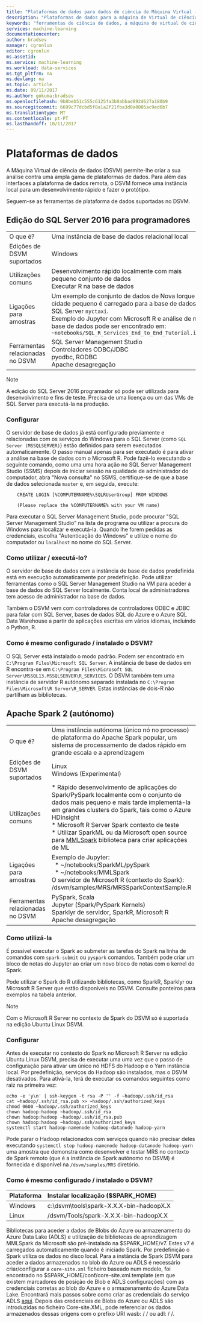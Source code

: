 ```yaml
---
title: "Plataformas de dados para dados de ciência de Máquina Virtual - Azure | Microsoft Docs"
description: "Plataformas de dados para a máquina de Virtual de ciência de dados."
keywords: "ferramentas de ciência de dados, a máquina de virtual de ciência de dados, as ferramentas de ciência de dados, ciência de dados do linux"
services: machine-learning
documentationcenter: 
author: bradsev
manager: cgronlun
editor: cgronlun
ms.assetid: 
ms.service: machine-learning
ms.workload: data-services
ms.tgt_pltfrm: na
ms.devlang: na
ms.topic: article
ms.date: 09/11/2017
ms.author: gokuma;bradsev
ms.openlocfilehash: 9b8beb51c555c6125fa3b0abbad892d627a180b9
ms.sourcegitcommit: 6699c77dcbd5f8a1a2f21fba3d0a0005ac9ed6b7
ms.translationtype: MT
ms.contentlocale: pt-PT
ms.lasthandoff: 10/11/2017
---
```

# <a name="data-platforms"></a>Plataformas de dados

A Máquina Virtual de ciência de dados (DSVM) permite-lhe criar a sua análise contra uma ampla gama de plataformas de dados. Para além das interfaces a plataforma de dados remota, o DSVM fornece uma instância local para um desenvolvimento rápido e fazer o protótipo. 

Seguem-se as ferramentas de plataforma de dados suportadas no DSVM. 

## <a name="sql-server-2016-developer-edition"></a>Edição do SQL Server 2016 para programadores

| | |
| ------------- | ------------- |
| O que é?   | Uma instância de base de dados relacional local      |
| Edições de DSVM suportados      | Windows      |
| Utilizações comuns      | Desenvolvimento rápido localmente com mais pequeno conjunto de dados <br/> Executar R na base de dados   |
| Ligações para amostras      |    Um exemplo de conjunto de dados de Nova Iorque cidade pequeno é carregado para a base de dados do SQL Server `nyctaxi`. <br/> Exemplo do Jupyter com Microsoft R e análise de na base de dados pode ser encontrado em:<br/> `~notebooks/SQL_R_Services_End_to_End_Tutorial.ipynb`  |
| Ferramentas relacionadas no DSVM       | SQL Server Management Studio <br/> Controladores ODBC/JDBC<br/> pyodbc, RODBC<br />Apache desagregação      |

> [!NOTE]
> A edição do SQL Server 2016 programador só pode ser utilizada para desenvolvimento e fins de teste. Precisa de uma licença ou um das VMs de SQL Server para executá-la na produção. 


### <a name="setup"></a>Configurar

O servidor de base de dados já está configurado previamente e relacionadas com os serviços do Windows para o SQL Server (como `SQL Server (MSSQLSERVER)`) estão definidos para serem executados automaticamente. O passo manual apenas para ser executado é para ativar a análise na base de dados com o Microsoft R. Pode fazê-lo executando o seguinte comando, como uma uma hora ação no SQL Server Management Studio (SSMS) depois de iniciar sessão na qualidade de administrador do computador, abra "Nova consulta" no SSMS, certifique-se de que a base de dados selecionada `master` e, em seguida, execute: 

        CREATE LOGIN [%COMPUTERNAME%\SQLRUserGroup] FROM WINDOWS 

        (Please replace the %COMPUTERNAME% with your VM name)
       
Para executar o SQL Server Management Studio, pode procurar "SQL Server Management Studio" na lista de programa ou utilizar a procura do Windows para localizar e executá-la. Quando lhe forem pedidas as credenciais, escolha "Autenticação do Windows" e utilize o nome do computador ou ```localhost``` no nome do SQL Server. 

### <a name="how-to-use--run-it"></a>Como utilizar / executá-lo?  

O servidor de base de dados com a instância de base de dados predefinida está em execução automaticamente por predefinição. Pode utilizar ferramentas como o SQL Server Management Studio na VM para aceder a base de dados do SQL Server localmente. Conta local de administradores tem acesso de administrador na base de dados. 

Também o DSVM vem com controladores de controladores ODBC e JDBC para falar com SQL Server, bases de dados SQL do Azure e o Azure SQL Data Warehouse a partir de aplicações escritas em vários idiomas, incluindo o Python, R. 

### <a name="how-is-it-configured--installed-on-the-dsvm"></a>Como é mesmo configurado / instalado o DSVM? 

O SQL Server está instalado o modo padrão. Podem ser encontrado em `C:\Program Files\Microsoft SQL Server`. A instância de base de dados em R encontra-se em `C:\Program Files\Microsoft SQL Server\MSSQL13.MSSQLSERVER\R_SERVICES`. O DSVM também tem uma instância de servidor R autónomo separado instalada no `C:\Program Files\Microsoft\R Server\R_SERVER`. Estas instâncias de dois-R não partilham as bibliotecas.


## <a name="apache-spark-2x-standalone"></a>Apache Spark 2 (autónomo)

| | |
| ------------- | ------------- |
| O que é?   | Uma instância autónoma (único nó no processo) de plataforma do Apache Spark popular, um sistema de processamento de dados rápido em grande escala e a aprendizagem     |
| Edições de DSVM suportados      | Linux <br /> Windows (Experimental)      |
| Utilizações comuns      | * Rápido desenvolvimento de aplicações do Spark/PySpark localmente com o conjunto de dados mais pequeno e mais tarde implementá-la em grandes clusters do Spark, tais como o Azure HDInsight<br/> * Microsoft R Server Spark contexto de teste <br />* Utilizar SparkML ou da Microsoft open source para [MMLSpark](https://github.com/Azure/mmlspark) biblioteca para criar aplicações de ML  |
| Ligações para amostras      |    Exemplo de Jupyter: <br />&nbsp;&nbsp;* ~/notebooks/SparkML/pySpark <br /> &nbsp;&nbsp;* ~/notebooks/MMLSpark <br /> O servidor de Microsoft R (contexto do Spark): /dsvm/samples/MRS/MRSSparkContextSample.R |
| Ferramentas relacionadas no DSVM       | PySpark, Scala<br/>Jupyter (Spark/PySpark Kernels)<br/>Sparklyr de servidor, SparkR, Microsoft R <br />Apache desagregação      |

### <a name="how-to-use-it"></a>Como utilizá-la
É possível executar o Spark ao submeter as tarefas do Spark na linha de comandos com `spark-submit` ou `pyspark` comandos. Também pode criar um bloco de notas do Jupyter ao criar um novo bloco de notas com o kernel do Spark. 

Pode utilizar o Spark do R utilizando bibliotecas, como SparkR, Sparklyr ou Microsoft R Server que estão disponíveis no DSVM. Consulte ponteiros para exemplos na tabela anterior. 

> [!NOTE]
> Com o Microsoft R Server no contexto de Spark do DSVM só é suportada na edição Ubuntu Linux DSVM. 



### <a name="setup"></a>Configurar
Antes de executar no contexto do Spark no Microsoft R Server na edição Ubuntu Linux DSVM, precisa de executar uma uma vez que o passo de configuração para ativar um único nó HDFS do Hadoop e o Yarn instância local. Por predefinição, serviços do Hadoop são instalados, mas o DSVM desativados. Para ativá-la, terá de executar os comandos seguintes como raiz na primeira vez:

    echo -e 'y\n' | ssh-keygen -t rsa -P '' -f ~hadoop/.ssh/id_rsa
    cat ~hadoop/.ssh/id_rsa.pub >> ~hadoop/.ssh/authorized_keys
    chmod 0600 ~hadoop/.ssh/authorized_keys
    chown hadoop:hadoop ~hadoop/.ssh/id_rsa
    chown hadoop:hadoop ~hadoop/.ssh/id_rsa.pub
    chown hadoop:hadoop ~hadoop/.ssh/authorized_keys
    systemctl start hadoop-namenode hadoop-datanode hadoop-yarn

Pode parar o Hadoop relacionados com serviços quando não precisar deles executando ````systemctl stop hadoop-namenode hadoop-datanode hadoop-yarn```` uma amostra que demonstra como desenvolver e testar MRS no contexto de Spark remoto (que é a instância de Spark autónomo no DSVM) é fornecida e disponível na `/dsvm/samples/MRS` diretório. 


### <a name="how-is-it-configured--installed-on-the-dsvm"></a>Como é mesmo configurado / instalado o DSVM? 
|Plataforma|Instalar localização ($SPARK_HOME)|
|:--------|:--------|
|Windows | c:\dsvm\tools\spark-X.X.X-bin-hadoopX.X|
|Linux   | /dsvm/Tools/spark-X.X.X-bin-hadoopX.X|


Bibliotecas para aceder a dados de Blobs do Azure ou armazenamento do Azure Data Lake (ADLS) e utilização de bibliotecas de aprendizagem MMLSpark da Microsoft são pré-instalado na $SPARK_HOME/v7. Estes v7 é carregados automaticamente quando é iniciado Spark. Por predefinição o Spark utiliza os dados no disco local. Para a instância de Spark DSVM para aceder a dados armazenados no blob do Azure ou ADLS é necessário criar/configurar a `core-site.xml` ficheiro baseado num modelo, foi encontrado no $SPARK_HOME/conf/core-site.xml.template (em que existem marcadores de posição de Blob e ADLS configurações) com as credenciais corretas ao blob do Azure e o armazenamento do Azure Data Lake. Encontrará mais passos sobre como criar as credenciais do serviço ADLS [aqui](https://docs.microsoft.com/azure/data-lake-store/data-lake-store-authenticate-using-active-directory#create-an-active-directory-application). Depois das credenciais de Blobs do Azure ou ADLS são introduzidas no ficheiro Core-site.XML, pode referenciar os dados armazenados dessas origens com o prefixo URI wasb: / / ou adl: / /. 

